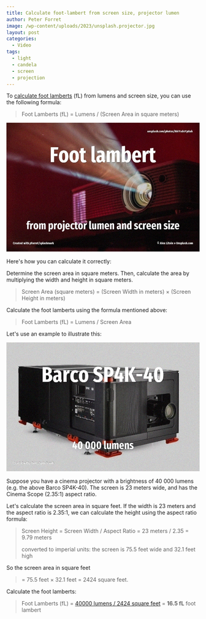 ```yaml
---
title: Calculate foot-lambert from screen size, projector lumen
author: Peter Forret
image: /wp-content/uploads/2023/unsplash.projector.jpg
layout: post
categories:
  - Video
tags:
  - light
  - candela
  - screen
  - projection
---
```


To [calculate foot lamberts](https://toolstud.io/video/lambert.php) (fL) from lumens and screen size, you can use the following formula:

> Foot Lamberts (fL) = Lumens / (Screen Area in square meters)

![](/wp-content/uploads/2023/unsplash.projector.jpg)

Here's how you can calculate it correctly:

Determine the screen area in square meters. Then, calculate the area by multiplying the width and height in square meters.

> Screen Area (square meters) = (Screen Width in meters) × (Screen Height in meters)

Calculate the foot lamberts using the formula mentioned above:

> Foot Lamberts (fL) = Lumens / Screen Area

Let's use an example to illustrate this:

![](/wp-content/uploads/2023/barco.jpg)

Suppose you have a cinema projector with a brightness of 40 000 lumens (e.g. the above Barco SP4K-40). The screen is 23 meters wide, and has the Cinema Scope (2.35:1) aspect ratio.

Let's calculate the screen area in square feet. If the width is 23 meters and the aspect ratio is 2.35:1, we can calculate the height using the aspect ratio formula:

> Screen Height = Screen Width / Aspect Ratio
> = 23 meters / 2.35 = 9.79 meters
>
> converted to imperial units: the screen is 75.5 feet wide and 32.1 feet high

So the screen area in square feet 

> = 75.5 feet × 32.1 feet = 2424 square feet.
 
Calculate the foot lamberts:

> Foot Lamberts (fL) = [40000 lumens / 2424 square feet](https://toolstud.io/video/lambert.php?screendiagonal=25&screendiagonal_unit=1&aspectratio=2.35&screengain=1&lumens=40000&input=screen)
> = **16.5 fL** foot lambert

